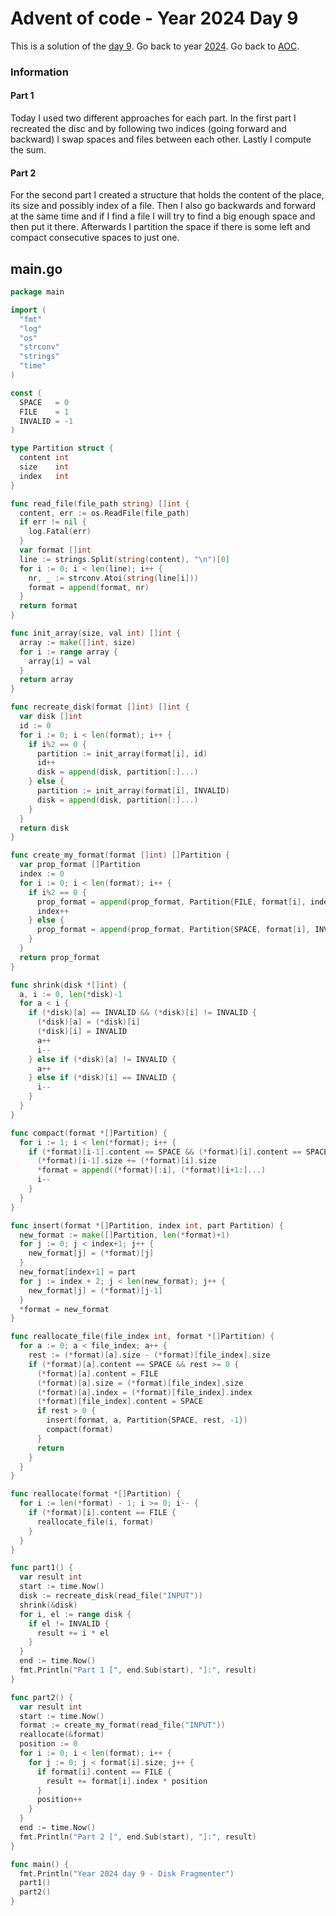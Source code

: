 # Advent of code - Year 2024 Day 9

This is a solution of the [day 9](https://adventofcode.com/2024/day/9). Go back to year [2024](2024.md). Go back to [AOC](../adventofcode.md).

### Information

#### Part 1

Today I used two different approaches for each part. In the first part I recreated the disc and by following two indices (going forward and backward) I swap spaces and files between each other. Lastly I compute the sum.

#### Part 2

For the second part I created a structure that holds the content of the place, its size and possibly index of a file. Then I also go backwards and forward at the same time and if I find a file I will try to find a big enough space and then put it there. Afterwards I partition the space if there is some left and compact consecutive spaces to just one.

## main.go

```go
package main

import (
  "fmt"
  "log"
  "os"
  "strconv"
  "strings"
  "time"
)

const (
  SPACE   = 0
  FILE    = 1
  INVALID = -1
)

type Partition struct {
  content int
  size    int
  index   int
}

func read_file(file_path string) []int {
  content, err := os.ReadFile(file_path)
  if err != nil {
    log.Fatal(err)
  }
  var format []int
  line := strings.Split(string(content), "\n")[0]
  for i := 0; i < len(line); i++ {
    nr, _ := strconv.Atoi(string(line[i]))
    format = append(format, nr)
  }
  return format
}

func init_array(size, val int) []int {
  array := make([]int, size)
  for i := range array {
    array[i] = val
  }
  return array
}

func recreate_disk(format []int) []int {
  var disk []int
  id := 0
  for i := 0; i < len(format); i++ {
    if i%2 == 0 {
      partition := init_array(format[i], id)
      id++
      disk = append(disk, partition[:]...)
    } else {
      partition := init_array(format[i], INVALID)
      disk = append(disk, partition[:]...)
    }
  }
  return disk
}

func create_my_format(format []int) []Partition {
  var prop_format []Partition
  index := 0
  for i := 0; i < len(format); i++ {
    if i%2 == 0 {
      prop_format = append(prop_format, Partition{FILE, format[i], index})
      index++
    } else {
      prop_format = append(prop_format, Partition{SPACE, format[i], INVALID})
    }
  }
  return prop_format
}

func shrink(disk *[]int) {
  a, i := 0, len(*disk)-1
  for a < i {
    if (*disk)[a] == INVALID && (*disk)[i] != INVALID {
      (*disk)[a] = (*disk)[i]
      (*disk)[i] = INVALID
      a++
      i--
    } else if (*disk)[a] != INVALID {
      a++
    } else if (*disk)[i] == INVALID {
      i--
    }
  }
}

func compact(format *[]Partition) {
  for i := 1; i < len(*format); i++ {
    if (*format)[i-1].content == SPACE && (*format)[i].content == SPACE {
      (*format)[i-1].size += (*format)[i].size
      *format = append((*format)[:i], (*format)[i+1:]...)
      i--
    }
  }
}

func insert(format *[]Partition, index int, part Partition) {
  new_format := make([]Partition, len(*format)+1)
  for j := 0; j < index+1; j++ {
    new_format[j] = (*format)[j]
  }
  new_format[index+1] = part
  for j := index + 2; j < len(new_format); j++ {
    new_format[j] = (*format)[j-1]
  }
  *format = new_format
}

func reallocate_file(file_index int, format *[]Partition) {
  for a := 0; a < file_index; a++ {
    rest := (*format)[a].size - (*format)[file_index].size
    if (*format)[a].content == SPACE && rest >= 0 {
      (*format)[a].content = FILE
      (*format)[a].size = (*format)[file_index].size
      (*format)[a].index = (*format)[file_index].index
      (*format)[file_index].content = SPACE
      if rest > 0 {
        insert(format, a, Partition{SPACE, rest, -1})
        compact(format)
      }
      return
    }
  }
}

func reallocate(format *[]Partition) {
  for i := len(*format) - 1; i >= 0; i-- {
    if (*format)[i].content == FILE {
      reallocate_file(i, format)
    }
  }
}

func part1() {
  var result int
  start := time.Now()
  disk := recreate_disk(read_file("INPUT"))
  shrink(&disk)
  for i, el := range disk {
    if el != INVALID {
      result += i * el
    }
  }
  end := time.Now()
  fmt.Println("Part 1 [", end.Sub(start), "]:", result)
}

func part2() {
  var result int
  start := time.Now()
  format := create_my_format(read_file("INPUT"))
  reallocate(&format)
  position := 0
  for i := 0; i < len(format); i++ {
    for j := 0; j < format[i].size; j++ {
      if format[i].content == FILE {
        result += format[i].index * position
      }
      position++
    }
  }
  end := time.Now()
  fmt.Println("Part 2 [", end.Sub(start), "]:", result)
}

func main() {
  fmt.Println("Year 2024 day 9 - Disk Fragmenter")
  part1()
  part2()
}
```

